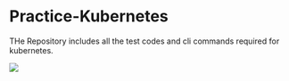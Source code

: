 # Practice-Kubernetes

THe Repository includes all the test codes and cli commands required for kubernetes.
  
 <img src="https://encrypted-tbn0.gstatic.com/images?q=tbn:ANd9GcTtoCcc-2KIMZikUDNh0qZKnQesFT5Ce-MY6dTWa-y8tkqb-yXJdCAZznZDBSww93hxbg&usqp=CAU"> 
